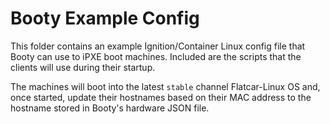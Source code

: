 # Booty Example Config

This folder contains an example Ignition/Container Linux config file that Booty can use to iPXE boot machines. Included are the scripts that the clients will use during their startup.

The machines will boot into the latest `stable` channel Flatcar-Linux OS and, once started, update their hostnames based on their MAC address to the hostname stored in Booty's hardware JSON file.